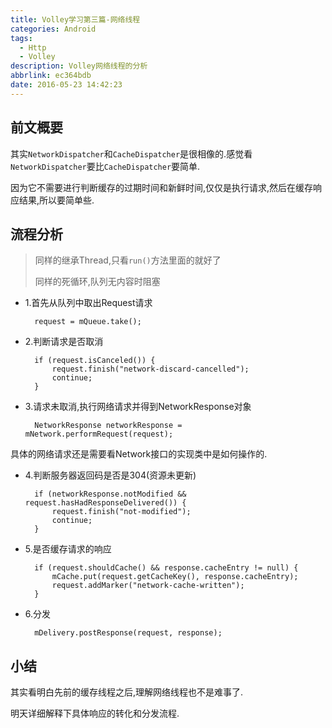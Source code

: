 ```yaml
---
title: Volley学习第三篇-网络线程
categories: Android
tags:
  - Http
  - Volley
description: Volley网络线程的分析
abbrlink: ec364bdb
date: 2016-05-23 14:42:23
---
```


## 前文概要

其实`NetworkDispatcher`和`CacheDispatcher`是很相像的.感觉看`NetworkDispatcher`要比`CacheDispatcher`要简单.

因为它不需要进行判断缓存的过期时间和新鲜时间,仅仅是执行请求,然后在缓存响应结果,所以要简单些.

## 流程分析
> 同样的继承Thread,只看`run()`方法里面的就好了
> 
> 同样的死循环,队列无内容时阻塞


- 1.首先从队列中取出Request请求

		request = mQueue.take();

- 2.判断请求是否取消

		if (request.isCanceled()) {
            request.finish("network-discard-cancelled");
            continue;
        }

- 3.请求未取消,执行网络请求并得到NetworkResponse对象

		NetworkResponse networkResponse = mNetwork.performRequest(request);
具体的网络请求还是需要看Network接口的实现类中是如何操作的.

- 4.判断服务器返回码是否是304(资源未更新)

		if (networkResponse.notModified && request.hasHadResponseDelivered()) {
            request.finish("not-modified");
            continue;
        }

- 5.是否缓存请求的响应

        if (request.shouldCache() && response.cacheEntry != null) {
            mCache.put(request.getCacheKey(), response.cacheEntry);
            request.addMarker("network-cache-written");
        }

- 6.分发

		mDelivery.postResponse(request, response);

## 小结

其实看明白先前的缓存线程之后,理解网络线程也不是难事了.

明天详细解释下具体响应的转化和分发流程.